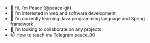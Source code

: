 - 👋 Hi, I’m Peace (@peace-git)
- 👀 I’m interested in web and software development
- 🌱 I’m currently learning Java programming language and Spring framework
- 💞️ I’m looking to collaborate on any projects
- 📫 How to reach me Telegram peace_00
